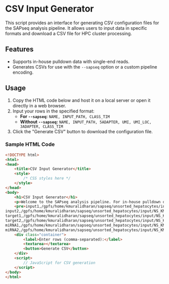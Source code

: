 # CSV Input Generator

This script provides an interface for generating CSV configuration files for the SAPseq analysis pipeline. It allows users to input data in specific formats and download a CSV file for HPC cluster processing.

## Features

- Supports in-house pulldown data with single-end reads.
- Generates CSVs for use with the `--sapseq` option or a custom pipeline encoding.

## Usage

1. Copy the HTML code below and host it on a local server or open it directly in a web browser.
2. Input your rows in the specified format:
   - **For `--sapseq`:** `NAME, INPUT_PATH, CLASS_TIM`
   - **Without `--sapseq`:** `NAME, INPUT_PATH, 5ADAPTER, UMI, UMI_LOC, 3ADAPTER, CLASS_TIM`
3. Click the "Generate CSV" button to download the configuration file.

### Sample HTML Code

```html
<!DOCTYPE html>
<html>
<head>
    <title>CSV Input Generator</title>
    <style>
        /* CSS styles here */
    </style>
</head>
<body>
    <h1>CSV Input Generator</h1>
    <p>Welcome to the SAPseq analysis pipeline. For in-house pulldown data, include <code>--sapseq</code> while calling the command.</p>
    <pre>input1,/gpfs/home/kmuralidharan/sapseq/unsorted_hepatocytes/input/NS_KM1_input.fastq.gz,I
input2,/gpfs/home/kmuralidharan/sapseq/unsorted_hepatocytes/input/NS_KM2_input.fastq.gz,I
target1,/gpfs/home/kmuralidharan/sapseq/unsorted_hepatocytes/input/NS_KM1_target.fastq.gz,T
target2,/gpfs/home/kmuralidharan/sapseq/unsorted_hepatocytes/input/NS_KM2_target.fastq.gz,T
miRNA1,/gpfs/home/kmuralidharan/sapseq/unsorted_hepatocytes/input/NS_KM1_miRNA.fastq.gz,M
miRNA2,/gpfs/home/kmuralidharan/sapseq/unsorted_hepatocytes/input/NS_KM2_miRNA.fastq.gz,M</pre>
    <div class="container">
        <label>Enter rows (comma-separated):</label>
        <textarea></textarea>
        <button>Generate CSV</button>
    </div>
    <script>
        // JavaScript for CSV generation
    </script>
</body>
</html>
